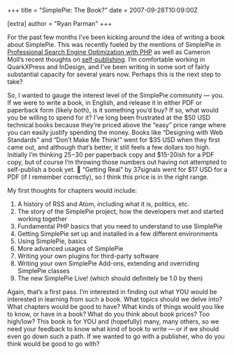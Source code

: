+++
title = "SimplePie: The Book?"
date = 2007-09-28T10:09:00Z

[extra]
author = "Ryan Parman"
+++

For the past few months I’ve been kicking around the idea of writing a book about SimplePie. This was recently fueled by the mentions of SimplePie in [Professional Search Engine Optimization with PHP](http://www.cristiandarie.ro/seo-php/) as well as Cameron Moll’s recent thoughts on [self-publishing](http://cameronmoll.com/archives/2007/09/on_selfpublishing/). I’m comfortable working in QuarkXPress and InDesign, and I’ve been writing in some sort of fairly substantial capacity for several years now. Perhaps this is the next step to take?

So, I wanted to gauge the interest level of the SimplePie community — you. If we were to write a book, in English, and release it in either PDF or paperback form (likely both), is it something you’d buy? If so, what would you be willing to spend for it? I’ve long been frustrated at the $50 USD technical books because they’re priced above the “easy” price range where you can easily justify spending the money. Books like “Designing with Web Standards” and “Don’t Make Me Think!” went for $35 USD when they first came out, and although that’s better, it still feels a few dollars too high. Initially I’m thinking $25-$30 per paperback copy and $15-20ish for a PDF copy, but of course I’m throwing those numbers out having not attempted to self-publish a book yet. 🙂 “Getting Real” by 37signals went for $17 USD for a PDF (if I remember correctly), so I think this price is in the right range.

My first thoughts for chapters would include:

1.  A history of RSS and Atom, including what it is, politics, etc.
2.  The story of the SimplePie project, how the developers met and started working together
3.  Fundamental PHP basics that you need to understand to use SimplePie
4.  Getting SimplePie set up and installed in a few different environments
5.  Using SimplePie, basics
6.  More advanced usages of SimplePie
7.  Writing your own plugins for third-party software
8.  Writing your own SimplePie Add-ons, extending and overriding SimplePie classes
9.  The new SimplePie Live! (which should definitely be 1.0 by then)

Again, that’s a first pass. I’m interested in finding out what YOU would be interested in learning from such a book. What topics should we delve into? What chapters would be good to have? What kinds of things would you like to know, or have in a book? What do you think about book prices? Too high/low? This book is for YOU and (hopefully) many, many others, so we need your feedback to know what kind of book to write — or if we should even go down such a path. If we wanted to go with a publisher, who do you think would be good to go with?
